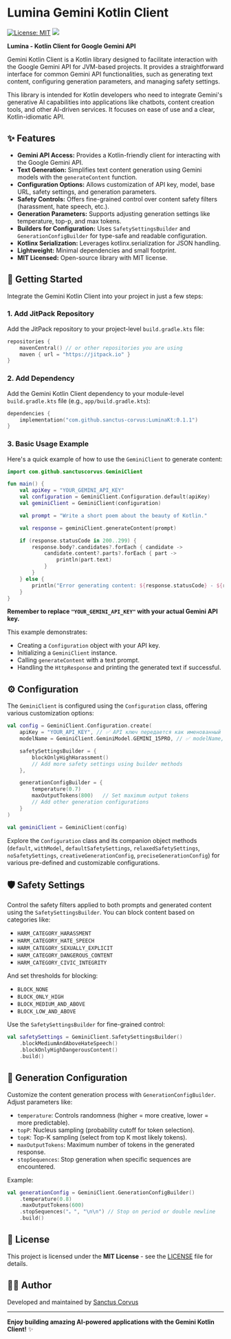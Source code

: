 # Lumina Gemini Kotlin Client

[![License: MIT](https://img.shields.io/badge/License-MIT-yellow.svg)](https://opensource.org/licenses/MIT)
[![](https://jitpack.io/v/sanctus-corvus/LuminaKt.svg)](https://jitpack.io/#sanctus-corvus/LuminaKt)


**Lumina - Kotlin Client for Google Gemini API**

Gemini Kotlin Client is a Kotlin library designed to facilitate interaction with the Google Gemini API for JVM-based projects.  It provides a straightforward interface for common Gemini API functionalities, such as generating text content, configuring generation parameters, and managing safety settings.

This library is intended for Kotlin developers who need to integrate Gemini's generative AI capabilities into applications like chatbots, content creation tools, and other AI-driven services.  It focuses on ease of use and a clear, Kotlin-idiomatic API.
## ✨ Features

*   **Gemini API Access:** Provides a Kotlin-friendly client for interacting with the Google Gemini API.
*   **Text Generation:** Simplifies text content generation using Gemini models with the `generateContent` function.
*   **Configuration Options:** Allows customization of API key, model, base URL, safety settings, and generation parameters.
*   **Safety Controls:**  Offers fine-grained control over content safety filters (harassment, hate speech, etc.).
*   **Generation Parameters:**  Supports adjusting generation settings like temperature, top-p, and max tokens.
*   **Builders for Configuration:**  Uses `SafetySettingsBuilder` and `GenerationConfigBuilder` for type-safe and readable configuration.
*   **Kotlinx Serialization:**  Leverages kotlinx.serialization for JSON handling.
*   **Lightweight:**  Minimal dependencies and small footprint.
*   **MIT Licensed:**  Open-source library with MIT license.
## 🚀 Getting Started

Integrate the Gemini Kotlin Client into your project in just a few steps:

### 1. Add JitPack Repository

Add the JitPack repository to your project-level `build.gradle.kts` file:

```kotlin
repositories {
    mavenCentral() // or other repositories you are using
    maven { url = "https://jitpack.io" }
}
```

### 2. Add Dependency

Add the Gemini Kotlin Client dependency to your module-level `build.gradle.kts` file (e.g., `app/build.gradle.kts`):

```kotlin
dependencies {
    implementation("com.github.sanctus-corvus:LuminaKt:0.1.1")
}
```

### 3. Basic Usage Example

Here's a quick example of how to use the `GeminiClient` to generate content:

```kotlin
import com.github.sanctuscorvus.GeminiClient

fun main() {
    val apiKey = "YOUR_GEMINI_API_KEY"
    val configuration = GeminiClient.Configuration.default(apiKey)
    val geminiClient = GeminiClient(configuration)

    val prompt = "Write a short poem about the beauty of Kotlin."

    val response = geminiClient.generateContent(prompt)

    if (response.statusCode in 200..299) {
        response.body?.candidates?.forEach { candidate ->
            candidate.content?.parts?.forEach { part ->
                println(part.text)
            }
        }
    } else {
        println("Error generating content: ${response.statusCode} - ${response.body}")
    }
}
```

**Remember to replace `"YOUR_GEMINI_API_KEY"` with your actual Gemini API key.**

This example demonstrates:

*   Creating a `Configuration` object with your API key.
*   Initializing a `GeminiClient` instance.
*   Calling `generateContent` with a text prompt.
*   Handling the `HttpResponse` and printing the generated text if successful.

## ⚙️ Configuration

The `GeminiClient` is configured using the `Configuration` class, offering various customization options:

```kotlin
val config = GeminiClient.Configuration.create(
    apiKey = "YOUR_API_KEY", // ✅ API ключ передается как именованный аргумент
    modelName = GeminiClient.GeminiModel.GEMINI_15PRO, // ✅ modelName, если нужно изменить

    safetySettingsBuilder = { 
        blockOnlyHighHarassment() 
        // Add more safety settings using builder methods
    },

    generationConfigBuilder = { 
        temperature(0.7)    
        maxOutputTokens(800)   // Set maximum output tokens
        // Add other generation configurations
    }
)

val geminiClient = GeminiClient(config)
```

Explore the `Configuration` class and its companion object methods (`default`, `withModel`, `defaultSafetySettings`, `relaxedSafetySettings`, `noSafetySettings`, `creativeGenerationConfig`, `preciseGenerationConfig`) for various pre-defined and customizable configurations.

## 🛡️ Safety Settings

Control the safety filters applied to both prompts and generated content using the `SafetySettingsBuilder`. You can block content based on categories like:

*   `HARM_CATEGORY_HARASSMENT`
*   `HARM_CATEGORY_HATE_SPEECH`
*   `HARM_CATEGORY_SEXUALLY_EXPLICIT`
*   `HARM_CATEGORY_DANGEROUS_CONTENT`
*   `HARM_CATEGORY_CIVIC_INTEGRITY`

And set thresholds for blocking:

*   `BLOCK_NONE`
*   `BLOCK_ONLY_HIGH`
*   `BLOCK_MEDIUM_AND_ABOVE`
*   `BLOCK_LOW_AND_ABOVE`

Use the `SafetySettingsBuilder` for fine-grained control:

```kotlin
val safetySettings = GeminiClient.SafetySettingsBuilder()
    .blockMediumAndAboveHateSpeech()
    .blockOnlyHighDangerousContent()
    .build()
```

## 🎨 Generation Configuration

Customize the content generation process with `GenerationConfigBuilder`.  Adjust parameters like:

*   `temperature`: Controls randomness (higher = more creative, lower = more predictable).
*   `topP`: Nucleus sampling (probability cutoff for token selection).
*   `topK`: Top-K sampling (select from top K most likely tokens).
*   `maxOutputTokens`: Maximum number of tokens in the generated response.
*   `stopSequences`: Stop generation when specific sequences are encountered.

Example:

```kotlin
val generationConfig = GeminiClient.GenerationConfigBuilder()
    .temperature(0.8)
    .maxOutputTokens(600)
    .stopSequences("。", "\n\n") // Stop on period or double newline
    .build()
```

## 📄 License

This project is licensed under the **MIT License** - see the [LICENSE](LICENSE) file for details.

## 🧑‍💻 Author

Developed and maintained by [Sanctus Corvus](https://github.com/sanctus-corvus)

---

**Enjoy building amazing AI-powered applications with the Gemini Kotlin Client!** ✨

